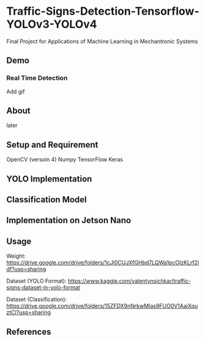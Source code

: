 # Traffic-Signs-Detection-Tensorflow-YOLOv3-YOLOv4
Final Project for Applications of Machine Learning in Mechantronic Systems

## Demo  ##
### Real Time Detection ###
Add gif 


## About ##
later

## Setup and Requirement ## 
OpenCV (versoin 4)
Numpy
TensorFlow 
Keras

## YOLO Implementation ##

## Classification Model ##

## Implementation on Jetson Nano ##

## Usage ##
Weight: https://drive.google.com/drive/folders/1cJl0CUJXfGHbd7LQWa1pcOIzKLrf2jdf?usp=sharing

Dataset (YOLO Format): https://www.kaggle.com/valentynsichkar/traffic-signs-dataset-in-yolo-format

Dataset (Classification): https://drive.google.com/drive/folders/15ZFDX9nNrkwMIas9FUO0V1AaiXquztCl?usp=sharing 

## References ## 
